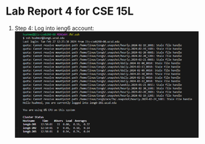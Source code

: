 # Lab Report 4 for CSE 15L
1) Step 4: Log into ieng6 account:
   ![Image](lab7,cse15Lscreenshot1.png)
